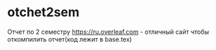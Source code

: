 # otchet2sem
Отчет по 2 семестру
https://ru.overleaf.com - отличный сайт чтобы откомпилить отчет(код лежит в base.tex)
